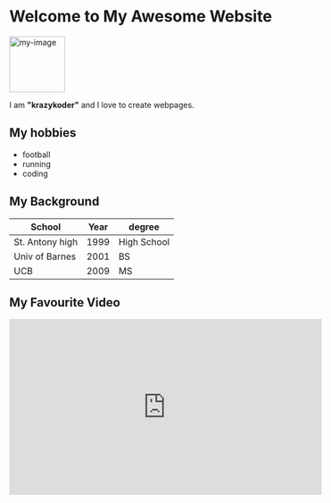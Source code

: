 # Welcome to My Awesome Website

![my-image](https://lh3.googleusercontent.com/a-/AAuE7mBjVUg1jXQfgk5drzbvMak_yvkNM-_yvz4RU19b)

<style> img[alt="my-image"] { width: 100px; } </style>


I am **"krazykoder"** and I love to create webpages. 

## My hobbies 
* football
* running
* coding

## My Background 

| School            |           Year            | degree        | 
| ---               |           ---             |  ---          |
| St. Antony high   | 1999                      |  High School  |
| Univ of Barnes    | 2001                      | BS           |
| UCB               | 2009                      | MS            | 

## My Favourite Video 

<iframe width="560" height="315" src="https://www.youtube.com/embed/rmCA3qQkqso" frameborder="0" allow="accelerometer; autoplay; encrypted-media; gyroscope; picture-in-picture" allowfullscreen></iframe>


